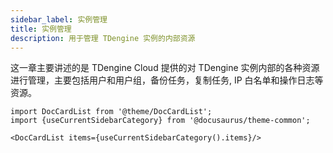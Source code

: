```yaml
---
sidebar_label: 实例管理
title: 实例管理
description: 用于管理 TDengine 实例的内部资源
---
```


这一章主要讲述的是 TDengine Cloud 提供的对 TDengine 实例内部的各种资源进行管理，主要包括用户和用户组，备份任务，复制任务, IP 白名单和操作日志等资源。

```mdx-code-block
import DocCardList from '@theme/DocCardList';
import {useCurrentSidebarCategory} from '@docusaurus/theme-common';

<DocCardList items={useCurrentSidebarCategory().items}/>
```
